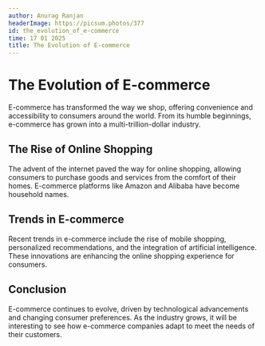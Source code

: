 ```yaml
---
author: Anurag Ranjan
headerImage: https://picsum.photos/377
id: the_evolution_of_e-commerce
time: 17 01 2025
title: The Evolution of E-commerce
---
```


# The Evolution of E-commerce

E-commerce has transformed the way we shop, offering convenience and accessibility to consumers around the world. From its humble beginnings, e-commerce has grown into a multi-trillion-dollar industry.

## The Rise of Online Shopping

The advent of the internet paved the way for online shopping, allowing consumers to purchase goods and services from the comfort of their homes. E-commerce platforms like Amazon and Alibaba have become household names.

## Trends in E-commerce

Recent trends in e-commerce include the rise of mobile shopping, personalized recommendations, and the integration of artificial intelligence. These innovations are enhancing the online shopping experience for consumers.

## Conclusion

E-commerce continues to evolve, driven by technological advancements and changing consumer preferences. As the industry grows, it will be interesting to see how e-commerce companies adapt to meet the needs of their customers.